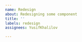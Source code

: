```yaml
---
name: Redesign
about: Redesigning some component
title: ''
labels: redesign
assignees: YusifKhalilov

---
```



